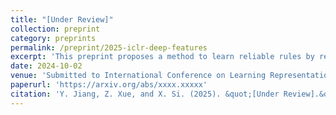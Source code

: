 ```yaml
---
title: "[Under Review]"
collection: preprint
category: preprints
permalink: /preprint/2025-iclr-deep-features
excerpt: 'This preprint proposes a method to learn reliable rules by regenerating deep features in neural networks.'
date: 2024-10-02
venue: 'Submitted to International Conference on Learning Representations (ICLR)'
paperurl: 'https://arxiv.org/abs/xxxx.xxxxx'
citation: 'Y. Jiang, Z. Xue, and X. Si. (2025). &quot;[Under Review].&quot; Submitted to <i>International Conference on Learning Representations (ICLR)</i>.'
---
```

